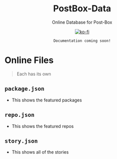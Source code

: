 <div align="center">

# PostBox-Data
Online Database for Post-Box

[![ko-fi](https://www.ko-fi.com/img/githubbutton_sm.svg)](https://ko-fi.com/Q5Q42TP90)

`Documentation coming soon!`

</div>

# Online Files
> Each has its own
## `package.json`
- This shows the featured packages 

## `repo.json`
- This shows the featured repos

## `story.json`
- This shows all of the stories
